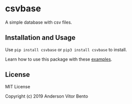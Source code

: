 # csvbase

A simple database with csv files.

## Installation and Usage

Use `pip install csvbase` or `pip3 install csvbase` to install.

Learn how to use this package with these [examples](https://github.com/bentoavb/csvbase/tree/master/examples).

## License

MIT License

Copyright (c) 2019 Anderson Vitor Bento
